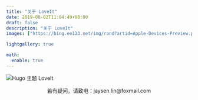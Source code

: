```yaml
---
title: "关于 LoveIt"
date: 2019-08-02T11:04:49+08:00
draft: false
description: "关于 LoveIt"
images: ["https://bing.ee123.net/img/rand?artid=Apple-Devices-Preview.png"]

lightgallery: true

math:
  enable: true
---
```


![Hugo 主题 LoveIt](https://bing.ee123.net/img/rand?artid=Apple-Devices-Preview.png "Hugo 主题 LoveIt")


<P style="text-align:center">若有疑问，请致电：jaysen.lin@foxmail.com</p>